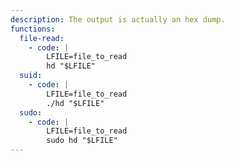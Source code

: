 ```yaml
---
description: The output is actually an hex dump.
functions:
  file-read:
    - code: |
        LFILE=file_to_read
        hd "$LFILE"
  suid:
    - code: |
        LFILE=file_to_read
        ./hd "$LFILE"
  sudo:
    - code: |
        LFILE=file_to_read
        sudo hd "$LFILE"
---
```

